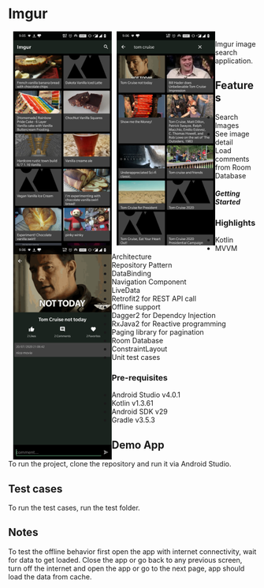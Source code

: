 # Imgur
 <img src="screens/screen1.jpg" style="float: left; margin-left: 10px;" width="200"/> <img src="screens/screen2.jpg" style="float: left; margin-left: 10px;" width="200"/> <img src="screens/screen3.jpg" style="float: left; margin-left: 10px;" width="200"/></br>Imgur image search application.
## Features
  + Search Images
  + See image detail
  + Load comments from Room Database

##### Getting Started
### Highlights
  + Kotlin
  + MVVM Architecture 
  + Repository Pattern
  + DataBinding
  + Navigation Component
  + LiveData
  + Retrofit2 for REST API call
  + Offline support
  + Dagger2 for Dependcy Injection
  + RxJava2 for Reactive programming
  + Paging library for pagination
  + Room Database
  + ConstraintLayout
  + Unit test cases 
### Pre-requisites
  + Android Studio v4.0.1
  + Kotlin v1.3.61
  + Android SDK v29
  + Gradle v3.5.3


## Demo App
To run the project, clone the repository and run it via Android Studio.

## Test cases
To run the test cases, run the test folder.

## Notes
To test the offline behavior first open the app with internet connectivity, wait for data to get loaded. Close the app or go back to any previous screen, turn off the internet and open the app or go to the next page, app should load the data from cache.



